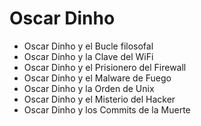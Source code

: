 # Oscar Dinho

* Oscar Dinho y el Bucle filosofal
* Oscar Dinho y la Clave del WiFi
* Oscar Dinho y el Prisionero del Firewall
* Oscar Dinho y el Malware  de Fuego
* Oscar Dinho y la Orden de Unix
* Oscar Dinho y el Misterio del Hacker
* Oscar Dinho y los Commits de la Muerte
